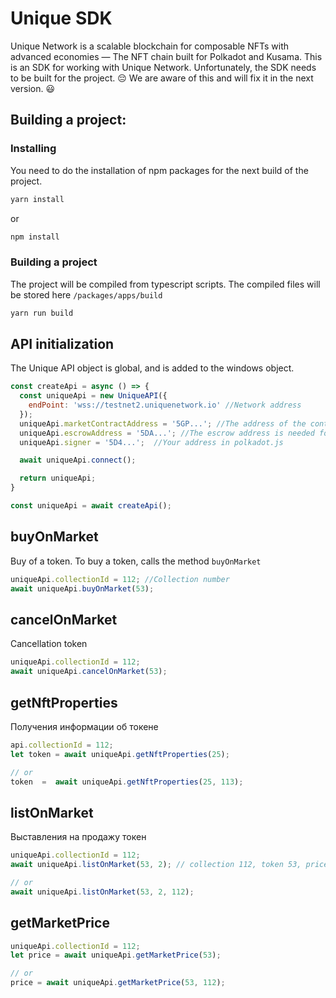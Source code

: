 # Unique SDK

Unique Network is a scalable blockchain for composable NFTs with advanced economies — The NFT chain built for Polkadot and Kusama.
This is an SDK for working with Unique Network.
Unfortunately, the SDK needs to be built for the project. :pensive:
We are aware of this and will fix it in the next version. :smiley:

## Building a project:

### Installing
You need to do the installation of npm packages for the next build of the project.
```bash
yarn install
```
or
```bash
npm install
```

### Building a project
The project will be compiled from typescript scripts. The compiled files will be stored here `/packages/apps/build`
```bash
yarn run build
```

## API initialization
The Unique API object is global, and is added to the windows object.
```js
const createApi = async () => {
  const uniqueApi = new UniqueAPI({
    endPoint: 'wss://testnet2.uniquenetwork.io' //Network address
  });
  uniqueApi.marketContractAddress = '5GP...'; //The address of the contract, you need if you will buy or sell tokens.
  uniqueApi.escrowAddress = '5DA...'; //The escrow address is needed for the purchase and sale of tokens
  uniqueApi.signer = '5D4...';  //Your address in polkadot.js

  await uniqueApi.connect();

  return uniqueApi;
}

const uniqueApi = await createApi();
```

## buyOnMarket
Buy of a token. To buy a token, calls the method `buyOnMarket`
```js
uniqueApi.collectionId = 112; //Collection number
await uniqueApi.buyOnMarket(53);
```
## cancelOnMarket
Cancellation token
```js
uniqueApi.collectionId = 112;
await uniqueApi.cancelOnMarket(53);
```

## getNftProperties
Получения информации об токене
```js
api.collectionId = 112;
let token = await uniqueApi.getNftProperties(25);

// or
token  =  await uniqueApi.getNftProperties(25, 113);
```

## listOnMarket
Выставления на продажу токен
```js
uniqueApi.collectionId = 112;
await uniqueApi.listOnMarket(53, 2); // collection 112, token 53, price 2 KSM

// or
await uniqueApi.listOnMarket(53, 2, 112);
```

## getMarketPrice
```js
uniqueApi.collectionId = 112;
let price = await uniqueApi.getMarketPrice(53);

// or
price = await uniqueApi.getMarketPrice(53, 112);
```
